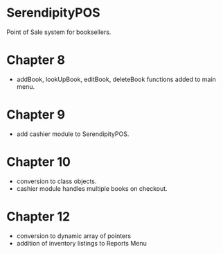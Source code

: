 # SerendipityPOS
Point of Sale system for booksellers.

# Chapter 8
- addBook, lookUpBook, editBook, deleteBook functions added to main menu.

# Chapter 9
- add cashier module to SerendipityPOS.

# Chapter 10
- conversion to class objects.
- cashier module handles multiple books on checkout.

# Chapter 12
- conversion to dynamic array of pointers
- addition of inventory listings to Reports Menu

